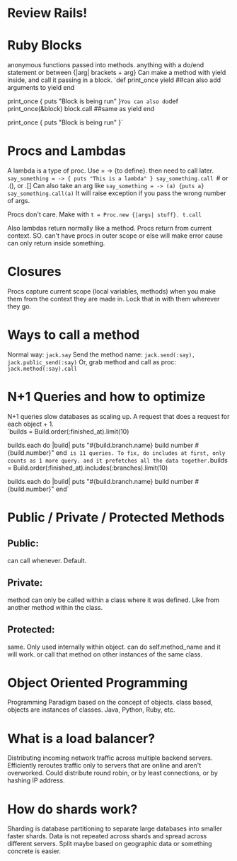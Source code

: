 # Review Rails!

# Ruby Blocks
anonymous functions passed into methods.  anything with a do/end statement or between {|arg| brackets + arg}
Can make a method with yield inside, and call it passing in a block.
`def print_once
  yield ##can also add arguments to yield
end

print_once { puts "Block is being run" }`
You can also do
`def print_once(&block)
  block.call ##same as yield
end

print_once { puts "Block is being run" }`
# Procs and Lambdas
A lambda is a type of proc.  Use = -> {to define}.  then need to call later.
`say_something = -> { puts "This is a lambda" }
say_something.call `# or .(), or .[]
Can also take an arg like `say_something = -> (a) {puts a}
say_something.call(a)`
It will raise exception if you pass the wrong number of args.

Procs don't care.  Make with `t = Proc.new {|args| stuff}. t.call`

Also lambdas return normally like a method.  Procs return from current context.
SO. can't have procs in outer scope or else will make error cause can only return inside something.

# Closures
Procs capture current scope (local variables, methods) when you make them from the context they are made in.  Lock that in with them wherever they go.

# Ways to call a method
Normal way:  `jack.say`
Send the method name:  `jack.send(:say), jack.public_send(:say)`
Or, grab method and call as proc: `jack.method(:say).call`

# N+1 Queries and how to optimize
N+1 queries slow databases as scaling up.  A request that does a request for each object + 1.  
`builds = Build.order(:finished_at).limit(10)

builds.each do |build|
  puts "#{build.branch.name} build number #{build.number}"
end`  is 11 queries.
To fix, do includes at first, only counts as 1 more query. and it prefetches all the data together.
`builds = Build.order(:finished_at).includes(:branches).limit(10)

builds.each do |build|
  puts "#{build.branch.name} build number #{build.number}"
end`

# Public / Private / Protected Methods
## Public:  
can call whenever. Default.

## Private:
method can only be called within a class where it was defined. Like from another method within the class.

## Protected:
 same.  Only used internally within object.
 can do self.method_name and it will work.  or call that method on other instances of the same class.

# Object Oriented Programming
 Programming Paradigm based on the concept of objects. class based, objects are instances of classes.  Java, Python, Ruby, etc.

# What is a load balancer?
Distributing incoming network traffic across multiple backend servers.
Efficiently reroutes traffic only to servers that are online and aren't overworked.
Could distribute round robin, or by least connections, or by hashing IP address.

# How do shards work?
Sharding is database partitioning to separate large databases into smaller faster shards.
Data is not repeated across shards and spread across different servers.
Split maybe based on geographic data or something concrete is easier.
